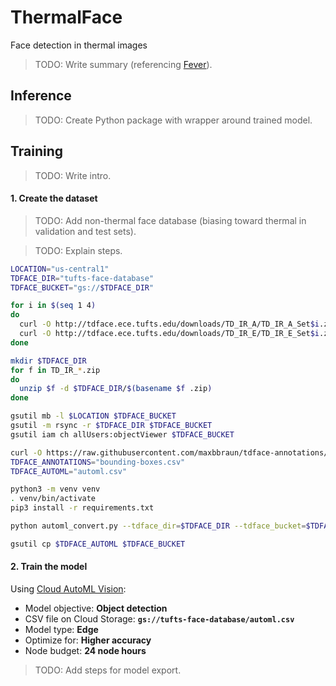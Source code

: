 # ThermalFace

Face detection in thermal images

> TODO: Write summary (referencing [Fever](https://github.com/maxbbraun/fever)).

## Inference

> TODO: Create Python package with wrapper around trained model.

## Training

> TODO: Write intro.

#### 1. Create the dataset

> TODO: Add non-thermal face database (biasing toward thermal in validation and test sets).

> TODO: Explain steps.

```bash
LOCATION="us-central1"
TDFACE_DIR="tufts-face-database"
TDFACE_BUCKET="gs://$TDFACE_DIR"

for i in $(seq 1 4)
do
  curl -O http://tdface.ece.tufts.edu/downloads/TD_IR_A/TD_IR_A_Set$i.zip
  curl -O http://tdface.ece.tufts.edu/downloads/TD_IR_E/TD_IR_E_Set$i.zip
done

mkdir $TDFACE_DIR
for f in TD_IR_*.zip
do
  unzip $f -d $TDFACE_DIR/$(basename $f .zip)
done

gsutil mb -l $LOCATION $TDFACE_BUCKET
gsutil -m rsync -r $TDFACE_DIR $TDFACE_BUCKET
gsutil iam ch allUsers:objectViewer $TDFACE_BUCKET

curl -O https://raw.githubusercontent.com/maxbbraun/tdface-annotations/master/bounding-boxes.csv
TDFACE_ANNOTATIONS="bounding-boxes.csv"
TDFACE_AUTOML="automl.csv"

python3 -m venv venv
. venv/bin/activate
pip3 install -r requirements.txt

python automl_convert.py --tdface_dir=$TDFACE_DIR --tdface_bucket=$TDFACE_BUCKET --tdface_annotations=$TDFACE_ANNOTATIONS --tdface_automl=$TDFACE_AUTOML

gsutil cp $TDFACE_AUTOML $TDFACE_BUCKET
```

#### 2. Train the model

Using [Cloud AutoML Vision](https://cloud.google.com/vision/automl/object-detection/docs/quickstart-ui):
- Model objective: **Object detection**
- CSV file on Cloud Storage: **`gs://tufts-face-database/automl.csv`**
- Model type: **Edge**
- Optimize for: **Higher accuracy**
- Node budget: **24 node hours**

> TODO: Add steps for model export.
